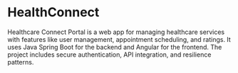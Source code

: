 # HealthConnect
Healthcare Connect Portal is a web app for managing healthcare services with features like user management, appointment scheduling, and ratings. It uses Java Spring Boot for the backend and Angular for the frontend. The project includes secure authentication, API integration, and resilience patterns.
